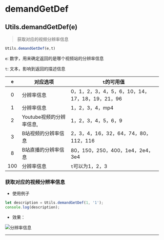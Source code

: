 # demandGetDef

## Utils.demandGetDef(e)

> 获取对应的视频分辨率信息

```javascript
Utils.demandGetDef(e,t)
```

```e```: 数字，用来确定返回的是哪个视频站的分辨率信息

```t```: 文本，影响到返回的描述信息

|```e```|对应选项|```t```的可用值
|:--:|--|--|
|0|分辨率信息|0，1，2，3，4，5，6，10，14，17，18，19，21，96|
|1|分辨率信息|1，2，3，4，mp4|
|2|Youtube视频的分辨率信息,|1，2，3，4，5，6，9|
|3|B站视频的分辨率信息|2，3，4，16，32，64，74，80，112，116|
|8|B站直播的分辨率信息|80，150，250，400，1e4，2e4，3e4|
|100|分辨率信息|```t```可以为1，2，3|

### 获取对应的视频分辨率信息

- 使用例子

```javascript
let description = Utils.demandGetDef(1, '1');
console.log(description);
```

- 效果：

![分辨率信息](https://static.codemao.cn/i/24/5/3/0/4846-VY.png)

---